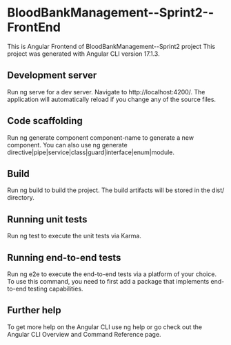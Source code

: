 # BloodBankManagement--Sprint2--FrontEnd
This is Angular Frontend of BloodBankManagement--Sprint2 project
This project was generated with Angular CLI version 17.1.3.

## Development server
Run ng serve for a dev server. Navigate to http://localhost:4200/. The application will automatically reload if you change any of the source files.

## Code scaffolding
Run ng generate component component-name to generate a new component. You can also use ng generate directive|pipe|service|class|guard|interface|enum|module.

## Build
Run ng build to build the project. The build artifacts will be stored in the dist/ directory.

## Running unit tests
Run ng test to execute the unit tests via Karma.

## Running end-to-end tests
Run ng e2e to execute the end-to-end tests via a platform of your choice. To use this command, you need to first add a package that implements end-to-end testing capabilities.

## Further help
To get more help on the Angular CLI use ng help or go check out the Angular CLI Overview and Command Reference page.
